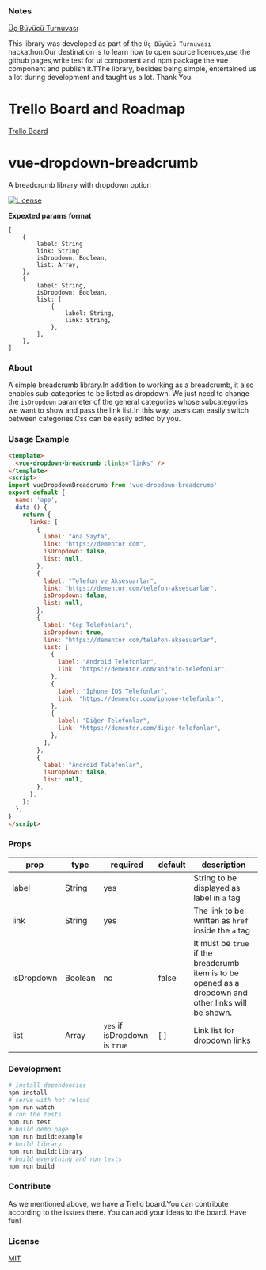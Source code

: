 ### Notes
[Üç Büyücü Turnuvası](https://github.com/topics/ucbuyucuturnuvasi)

This library was developed as part of the `Üç Büyücü Turnuvası` hackathon.Our destination is to learn how to  open source licences,use the github pages,write test for ui component and npm package the vue component and publish it.TThe library, besides being simple, entertained us a lot during development and taught us a lot.
Thank You.

# Trello Board and Roadmap
[Trello Board](https://trello.com/invite/b/aCemQkvR/28f2c73cf4cd7d5c77d8a23564fc81ed/vue-dropdown-breadcrumb)

# vue-dropdown-breadcrumb
A breadcrumb library with dropdown option
<p align="left">
  <a href="http://opensource.org/licenses/MIT"><img src="https://img.shields.io/badge/license-MIT-blue.svg" alt="License"></a>
</p>

**Expexted params format**
```
[
	{
		label: String
		link: String
		isDropdown: Boolean,
		list: Array,
	},
	{
		label: String,
		isDropdown: Boolean,
		list: [
			{
				label: String,
				link: String,
			},
		],
	},
]
```
### About

A simple breadcrumb library.In addition to working as a breadcrumb, it also enables sub-categories to be listed as dropdown.
We just need to change the `isDropdown` parameter of the general categories whose subcategories we want to show and pass the link list.In this way, users can easily switch between categories.Css can be easily edited by you.

### Usage Example

```html
<template>
  <vue-dropdown-breadcrumb :links="links" />
</template>
<script>
import vueDropdownBreadcrumb from 'vue-dropdown-breadcrumb'
export default {
  name: 'app',
  data () {
    return {
      links: [
        {
          label: "Ana Sayfa",
          link: "https://dementor.com",
          isDropdown: false,
          list: null,
        },
        {
          label: "Telefon ve Aksesuarlar",
          link: "https://dementor.com/telefon-aksesuarlar",
          isDropdown: false,
          list: null,
        },
        {
          label: "Cep Telefonları",
          isDropdown: true,
          link: "https://dementor.com/telefon-aksesuarlar",
          list: [
            {
              label: "Android Telefonlar",
              link: "https://dementor.com/android-telefonlar",
            },
            {
              label: "İphone İOS Telefonlar",
              link: "https://dementor.com/iphone-telefonlar",
            },
            {
              label: "Diğer Telefonlar",
              link: "https://dementor.com/diger-telefonlar",
            },
          ],
        },
        {
          label: "Android Telefonlar",
          isDropdown: false,
          list: null,
        },
      ],
    };
  },
}
</script>
```
### Props
| prop | type | required | default | description |
|---|---|---|---|---|
| label | String | yes | | String to be displayed as label in `a` tag|
| link | String | yes | | The link to be written as `href` inside the `a` tag|
| isDropdown | Boolean | no | false | It must be `true` if the breadcrumb item is to be opened as a dropdown and other links will be shown. |
| list | Array | `yes` if isDropdown is `true` | [ ] | Link list for dropdown links|
### Development
``` bash
# install dependencies
npm install
# serve with hot reload
npm run watch
# run the tests
npm run test
# build demo page
npm run build:example
# build library
npm run build:library
# build everything and run tests
npm run build
```
### Contribute
As we mentioned above, we have a Trello board.You can contribute according to the issues there. You can add your ideas to the board. Have fun!
### License
[MIT](http://opensource.org/licenses/MIT)